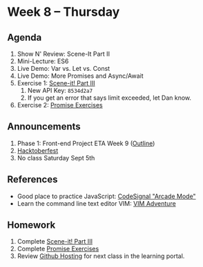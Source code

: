 # Week 8 – Thursday

## Agenda
1. Show N' Review: Scene-It Part II
1. Mini-Lecture: ES6
1. Live Demo: Var vs. Let vs. Const
1. Live Demo: More Promises and Async/Await
1. Exercise 1: [Scene-it! Part III](../../../week7/3-saturday/class/exercise1/README.md)
    1. New API Key: `8534d2a7`
    1. If you get an error that says limit exceeded, let Dan know.
1. Exercise 2: [Promise Exercises](../class/exercise2/README.md)

## Announcements
1. Phase 1: Front-end Project ETA Week 9 ([Outline](../../../week9-10_Phase1Project/README.md))
1. [Hacktoberfest](https://hacktoberfest.digitalocean.com) 
1. No class Saturday Sept 5th 

## References
* Good place to practice JavaScript: [CodeSignal "Arcade Mode"](https://app.codesignal.com/arcade)
* Learn the command line text editor VIM: [VIM Adventure](https://vim-adventures.com/) 


## Homework
1. Complete [Scene-it! Part III](../class/exercise1/README.md)
1. Complete [Promise Exercises](../class/exercise2/README.md)
1. Review [Github Hosting](https://learn.digitalcrafts.com/flex/lessons/front-end-foundations/github-pages-hosting/) for next class in the learning portal.
